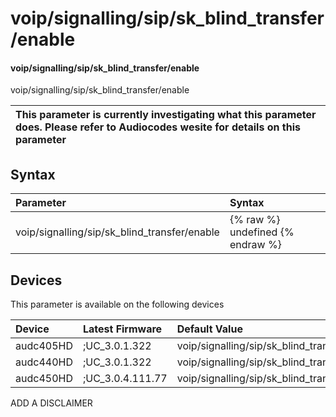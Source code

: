 ﻿---
description: voip/signalling/sip/sk_blind_transfer/enable
search: false
---

# voip/signalling/sip/sk_blind_transfer/enable

#### voip/signalling/sip/sk_blind_transfer/enable

voip/signalling/sip/sk_blind_transfer/enable


| This parameter is currently investigating what this parameter does. Please refer to Audiocodes wesite for details on this parameter | 
| :--- |

## Syntax
| Parameter | Syntax |
| :--- | :--- |
|voip/signalling/sip/sk_blind_transfer/enable | {% raw %} undefined {% endraw %}|

## Devices
This parameter is available on the following devices

| Device | Latest Firmware | Default Value |
|:---|:---|:---|
| audc405HD | ;UC_3.0.1.322 | voip/signalling/sip/sk_blind_transfer/enable=1 
| audc440HD | ;UC_3.0.1.322 | voip/signalling/sip/sk_blind_transfer/enable=1 
| audc450HD | ;UC_3.0.4.111.77 | voip/signalling/sip/sk_blind_transfer/enable=1 

ADD A DISCLAIMER
